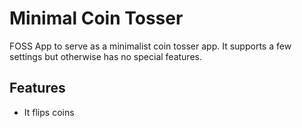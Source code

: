 # Minimal Coin Tosser

FOSS App to serve as a minimalist coin tosser app. It supports a few settings but otherwise has no special features.

## Features
- It flips coins